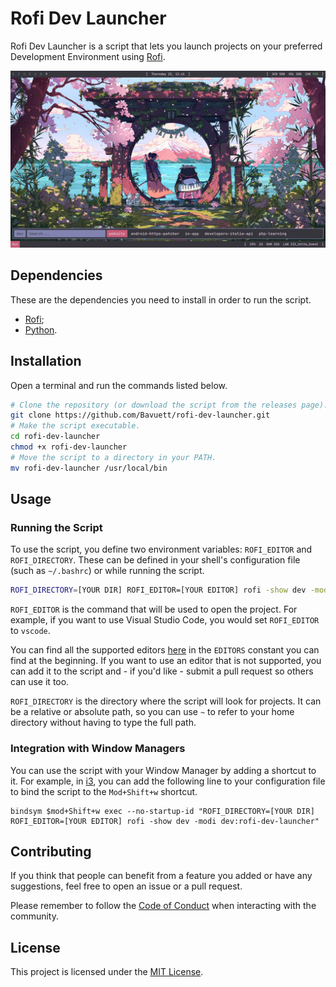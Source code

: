# Rofi Dev Launcher

Rofi Dev Launcher is a script that lets you launch projects on your preferred Development Environment using [Rofi](https://github.com/davatorium/rofi).

<div align="center">
    <img src="./assets/screenshot.png" /> 
</div>

## Dependencies

These are the dependencies you need to install in order to run the script.

- [Rofi](https://github.com/davatorium/rofi);
- [Python](https://www.python.org/).

## Installation 

Open a terminal and run the commands listed below.

```sh
# Clone the repository (or download the script from the releases page).
git clone https://github.com/Bavuett/rofi-dev-launcher.git
# Make the script executable.
cd rofi-dev-launcher
chmod +x rofi-dev-launcher
# Move the script to a directory in your PATH.
mv rofi-dev-launcher /usr/local/bin
```

## Usage

### Running the Script

To use the script, you define two environment variables: `ROFI_EDITOR` and `ROFI_DIRECTORY`. These can be defined in your shell's configuration file (such as `~/.bashrc`) or while running the script.

```sh
ROFI_DIRECTORY=[YOUR DIR] ROFI_EDITOR=[YOUR EDITOR] rofi -show dev -modi dev:rofi-dev-launcher
```

`ROFI_EDITOR` is the command that will be used to open the project. For example, if you want to use Visual Studio Code, you would set `ROFI_EDITOR` to `vscode`. 

You can find all the supported editors [here](rofi-dev-launcher) in the `EDITORS` constant you can find at the beginning. If you want to use an editor that is not supported, you can add it to the script and - if you'd like - submit a pull request so others can use it too.

`ROFI_DIRECTORY` is the directory where the script will look for projects. It can be a relative or absolute path, so you can use `~` to refer to your home directory without having to type the full path.

### Integration with Window Managers

You can use the script with your Window Manager by adding a shortcut to it. For example, in [i3](https://github.com/i3/i3), you can add the following line to your configuration file to bind the script to the `Mod+Shift+w` shortcut.

```
bindsym $mod+Shift+w exec --no-startup-id "ROFI_DIRECTORY=[YOUR DIR] ROFI_EDITOR=[YOUR EDITOR] rofi -show dev -modi dev:rofi-dev-launcher"
```

## Contributing

If you think that people can benefit from a feature you added or have any suggestions, feel free to open an issue or a pull request.

Please remember to follow the [Code of Conduct](https://github.com/Bavuett/.github/blob/main/CODE_OF_CONDUCT.md) when interacting with the community.

## License

This project is licensed under the [MIT License](LICENSE).
